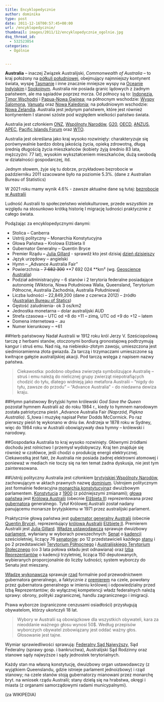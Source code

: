 ```yaml
---
title: Encyklopedycznie
author: dominika
type: post
date: 2011-12-16T00:57:45+00:00
url: /encyklopedycznie/
thumbnail: images/2011/12/encyklopedycznie_ogolnie.jpg
dsq_thread_id:
  - 532523054
categories:
  - Ogólnie
 

---
```

**Australia** – inaczej Związek Australijski, _Commonwealth of Australia_ – to kraj położony na [półkuli południowej][1], obejmujący najmniejszy kontynent świata, wyspę [Tasmanię][2] i inne znacznie mniejsze wyspy na [Oceanie Indyjskim][3] i [Spokojnym][4]. Australia nie posiada granic lądowych z żadnym państwem, ale ma sąsiadów poprzez morza. Od północy są to: [Indonezja][5], [Timor Wschodni][6] i [Papua-Nowa Gwinea][7]; na północnym wschodzie: [Wyspy Salomona][8], [Vanuatu][9] oraz [Nowa Kaledonia][10]; na południowym wschodzie: [Nowa Zelandia][11]. Australia jest jedynym państwem, które jest również kontynentem I stanowi szóste pod względem wielkości państwo świata.

<!--more-->

Australia jest członkiem [ONZ][12], [Wspólnoty Narodów][13], [G20][14], [OECD][15], [ANZUS][16], [APEC][17], [Pacific Islands Forum][18] oraz [WTO][19].

Australia jest określana jako kraj wysoko rozwinięty: charakteryzuje się porównywalnie bardzo dobrą jakością życia, opieką zdrowotną, długą średnią długością życia mieszkańców (kobiety żyją średnio 83 lata, mężczyźni: 77 lat), wysokim wykształceniem mieszkańców, dużą swobodą w działalności gospodarczej, itd.

Jednym słowem, żyje się tu dobrze, przykładowo bezrobocie w październiku 2011 szacowane było na poziomie 5.3%. (dane z Australian Bureau of Statistics)

W 2021 roku mamy wynik 4.6% - zawsze aktualne dane są tutaj: [bezrobocie w Australii](https://www.abs.gov.au/statistics/labour/employment-and-unemployment/labour-force-australia/latest-release)

Ludność Australii to społeczeństwo wielokulturowe, przede wszystkim ze względu na stosunkowo krótką historię I migrację ludności praktycznie z całego świata.

Podążając za encyklopedycznymi danymi:

  * Stolica &#8211; Canberra
  * Ustrój polityczny &#8211; Monarchia Konstytucyjna
  * Głowa Państwa &#8211; Krolowa Elżbieta II
  * Gubernator Generalny &#8211; Quentin Bryce
  * Premier Rządu **&#8211;** [Julia Gillard][20] - sprawdź kto jest dzisiaj [dzień dzisiejszy](https://en.wikipedia.org/wiki/Prime_Minister_of_Australia)
  * Język urzędowy &#8211; angielski
  * Hymn &#8211; &#8222;Advance Australia Fair&#8221;
  * Powierzchnia &#8211; <del>7 682 300</del> **7 692 024 **km² (wg. [Geoscience Australia](http://www.ga.gov.au/education/geoscience-basics/dimensions/area-of-australia-states-and-territories.html))
  * Podział administracyjny &#8211; 6 stanów i 2 terytoria federalne posiadające autonomię (Wiktoria, Nowa Południowa Walia, Queensland, Terytorium Północne, Australia Zachodnia, Australia Południowa)
  * Liczba ludności &#8211; 22,849,200 (dane z czerwca 2012) &#8211; źródło ([Australian Bureau of Statics](http://www.abs.gov.au/ausstats/abs@.nsf/0/1647509ef7e25faaca2568a900154b63?OpenDocument))
  * Gęstość zaludnienia- ok 3 os/km2
  * Jednostka monetarna &#8211; dolar australijski AUD
  * Strefa czasowa &#8211; UTC od +8 do +11 – zimą, UTC od +9 do +12 – latem
  * Domena internetowa &#8211; .au
  * Numer kierunkowy &#8211; +61


##Herb państwowy
Nadał Australii w 1912 roku król Jerzy V. Sześciopolową tarczę z herbami stanów, otoczonymi bordiurą gronostajową podtrzymują kangur i struś emu. Nad nią, na niebiesko-złotym zawoju, umieszczona jest siedmioramienna złota gwiazda. Za tarczą i trzymaczami umieszczone są kwitnące gałęzie australijskiej akacji. Pod tarczą wstęga z napisem nazwy państwa.

> Ciekawostka: podobno obydwa zwierzęta symbolizujące Australię &#8211; struś i emu należą do nielicznej grupy zwierząt niepotrafiących chodzić do tyłu, dlatego widnieją jako metafora Australii – “nigdy do tyłu, zawsze do przodu” &#8211; “Advance Australia” - do niedawna dewiza kraju.

##Hymn państwowy
Brytyjski hymn królewski _God Save the Queen_ pozostał hymnem Australii aż do roku 1984 r., kiedy to hymnem narodowym została patriotyczna pieśń _Advance Australia Fair _(_Naprzód, Piękna Australio_)_. S_łowa i muzykę napisał Peter Dodds McCormick. Po raz pierwszy pieśń tę wykonano w dniu św. Andrzeja w 1878 roku w Sydney, więc do 1984 roku w Australii obowiązywały dwa hymny &#8211; królewski i narodowy.

##Gospodarka
Australia to kraj wysoko rozwinięty. Głównymi źródłami dochodu jest rolnictwo I przemysł wydobywczy. Kraj ten znajduje się również w czołówce, jeśli chodzi o produkcję energii elektrycznej. Ciekawostką jest fakt, że Australia nie posiada żadnej elektrowni atomowej i ponieważ w mediach nie toczy się na ten temat żadna dyskusja, nie jest tym zainteresowana.

##Ustrój polityczny
Australia jest członkiem [brytyjskiej Wspólnoty Narodów][13], zachowującym w aktach prawnych nazwę [dominium][21]. Ustrojem politycznym jest formalnie federacyjna [monarchia konstytucyjna][22]z dwuizbowym parlamentem. [Konstytucja][23] z [1900][24] (z późniejszymi zmianami); [głową państwa][25] jest [Królowa Australii][26] (obecnie [Elżbieta II][27]) reprezentowana przez [gubernatora][28] generalnego. Tytuł Królowej Australii został nadany panującemu monarsze brytyjskiemu w 1971 przez australijski parlament.

Praktycznie głową państwa jest [gubernator generalny Australii][29] (obecnie [Quentin Bryce][30]), reprezentujący [królową Australii][26] [Elżbietę II][27]. Premierem Australii jest [Julia Gillard][20]. [Władzę ustawodawczą][31] sprawuje dwuizbowy [parlament][32], wyłaniany w wyborach powszechnych: [Senat][33] o [kadencji][34] sześcioletniej, liczący 76 [senatorów][35]: po 12 przedstawicieli każdego [stanu][36] i po 2 przedstawicieli [Terytorium Północnego][37] i [Australijskiego Terytorium Stołecznego][38] (co 3 lata połowa składu jest odnawiana) oraz [Izba Reprezentantów][39] o kadencji trzyletniej, licząca 150 deputowanych, wybieranych proporcjonalnie do liczby ludności; system wyborczy do Senatu jest mieszany.

[Władzę wykonawczą][40] sprawuje [rząd][41] formalnie pod przewodnictwem gubernatora generalnego, a faktycznie z [premierem][42] na czele, powołany przez gubernatora generalnego w imieniu królowej i odpowiedzialny przed Izbą Reprezentantów; do wyłącznej kompetencji władz federalnych należą sprawy: obrony, polityki zagranicznej, handlu zagranicznego i imigracji.

Prawa wyborcze (ograniczone cenzusami osiadłości) przysługują obywatelom, którzy ukończyli 18 lat.

> Wybory w Australii są obowiązkowe dla wszystkich obywateli, kara za nieoddanie ważnego głosu wynosi 50$. Według przepisów wyborczych obywatel zobowiązany jest oddać ważny głos. Głosowanie jest tajne.

Wymiar sprawiedliwości sprawują: [Federalny Sąd Najwyższy][43], Sąd Federalny (sprawy gosp. i bankructwa), Australijski Sąd Rodzinny oraz stanowe sądy najwyższe i sądy jednostek terytorialnych.

Każdy stan ma własną konstytucję, dwuizbowy organ ustawodawczy (z wyjątkiem Queenslandu, gdzie istnieje parlament jednoizbowy) i rząd stanowy; na czele stanów stoją gubernatorzy mianowani przez monarchę bryt. na wniosek rządu Australii; stany dzielą się na hrabstwa, okręgi i miasta (z organami samorządowymi radami municypalnymi).

(za WIKIPEDIA)

 [1]: http://pl.wikipedia.org/wiki/P%C3%B3%C5%82kula_po%C5%82udniowa "Półkula południowa"
 [2]: http://pl.wikipedia.org/wiki/Tasmania "Tasmania"
 [3]: http://pl.wikipedia.org/wiki/Ocean_Indyjski "Ocean Indyjski"
 [4]: http://pl.wikipedia.org/wiki/Ocean_Spokojny "Ocean Spokojny"
 [5]: http://pl.wikipedia.org/wiki/Indonezja "Indonezja"
 [6]: http://pl.wikipedia.org/wiki/Timor_Wschodni "Timor Wschodni"
 [7]: http://pl.wikipedia.org/wiki/Papua-Nowa_Gwinea "Papua-Nowa Gwinea"
 [8]: http://pl.wikipedia.org/wiki/Wyspy_Salomona "Wyspy Salomona"
 [9]: http://pl.wikipedia.org/wiki/Vanuatu "Vanuatu"
 [10]: http://pl.wikipedia.org/wiki/Nowa_Kaledonia "Nowa Kaledonia"
 [11]: http://pl.wikipedia.org/wiki/Nowa_Zelandia "Nowa Zelandia"
 [12]: http://pl.wikipedia.org/wiki/Organizacja_Narod%C3%B3w_Zjednoczonych "Organizacja Narodów Zjednoczonych"
 [13]: http://pl.wikipedia.org/wiki/Wsp%C3%B3lnota_Narod%C3%B3w "Wspólnota Narodów"
 [14]: http://pl.wikipedia.org/wiki/G20 "G20"
 [15]: http://pl.wikipedia.org/wiki/Organizacja_Wsp%C3%B3%C5%82pracy_Gospodarczej_i_Rozwoju "Organizacja Współpracy Gospodarczej i Rozwoju"
 [16]: http://pl.wikipedia.org/wiki/Pakt_Bezpiecze%C5%84stwa_Pacyfiku "Pakt Bezpieczeństwa Pacyfiku"
 [17]: http://pl.wikipedia.org/wiki/APEC "APEC"
 [18]: http://pl.wikipedia.org/w/index.php?title=Pacific_Islands_Forum&action=edit&redlink=1 "Pacific Islands Forum (strona nie istnieje)"
 [19]: http://pl.wikipedia.org/wiki/%C5%9Awiatowa_Organizacja_Handlu "Światowa Organizacja Handlu"
 [20]: http://pl.wikipedia.org/wiki/Julia_Gillard "Julia Gillard"
 [21]: http://pl.wikipedia.org/wiki/Dominium_brytyjskie "Dominium brytyjskie"
 [22]: http://pl.wikipedia.org/wiki/Monarchia_konstytucyjna "Monarchia konstytucyjna"
 [23]: http://pl.wikipedia.org/wiki/Konstytucja "Konstytucja"
 [24]: http://pl.wikipedia.org/wiki/1900 "1900"
 [25]: http://pl.wikipedia.org/wiki/G%C5%82owa_pa%C5%84stwa "Głowa państwa"
 [26]: http://pl.wikipedia.org/wiki/W%C5%82adcy_brytyjscy "Władcy brytyjscy"
 [27]: http://pl.wikipedia.org/wiki/El%C5%BCbieta_II "Elżbieta II"
 [28]: http://pl.wikipedia.org/wiki/Gubernator "Gubernator"
 [29]: http://pl.wikipedia.org/wiki/Gubernatorzy_generalni_Australii "Gubernatorzy generalni Australii"
 [30]: http://pl.wikipedia.org/wiki/Quentin_Bryce "Quentin Bryce"
 [31]: http://pl.wikipedia.org/wiki/W%C5%82adza_ustawodawcza "Władza ustawodawcza"
 [32]: http://pl.wikipedia.org/wiki/Parlament "Parlament"
 [33]: http://pl.wikipedia.org/wiki/Senat_Australii "Senat Australii"
 [34]: http://pl.wikipedia.org/wiki/Kadencja_(politologia) "Kadencja (politologia)"
 [35]: http://pl.wikipedia.org/wiki/Senator "Senator"
 [36]: http://pl.wikipedia.org/wiki/Stan_(podzia%C5%82_administracyjny) "Stan (podział administracyjny)"
 [37]: http://pl.wikipedia.org/wiki/Terytorium_P%C3%B3%C5%82nocne "Terytorium Północne"
 [38]: http://pl.wikipedia.org/wiki/Australijskie_Terytorium_Sto%C5%82eczne "Australijskie Terytorium Stołeczne"
 [39]: http://pl.wikipedia.org/wiki/Izba_Reprezentant%C3%B3w_(Australia) "Izba Reprezentantów (Australia)"
 [40]: http://pl.wikipedia.org/wiki/W%C5%82adza_wykonawcza "Władza wykonawcza"
 [41]: http://pl.wikipedia.org/wiki/Rz%C4%85d "Rząd"
 [42]: http://pl.wikipedia.org/wiki/Premier "Premier"
 [43]: http://pl.wikipedia.org/wiki/S%C4%85d_Najwy%C5%BCszy_(Australia) "Sąd Najwyższy (Australia)"